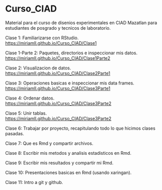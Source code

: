 # Curso_CIAD

Material para el curso de disenios experimentales en CIAD Mazatlan para estudiantes de posgrado y tecnicos de laboratorio.


Clase 1: Familiarizarse con RStudio.  
https://miriamll.github.io/Curso_CIAD/Clase1

Clase 1-Parte 2: Paquetes, directorios e inspeccionar mis datos.  
https://miriamll.github.io/Curso_CIAD/Clase1Parte2


Clase 2: Visualizacion de datos.  
https://miriamll.github.io/Curso_CIAD/Clase2Parte1

Clase 3: Operaciones basicas e inspeccionar mis data frames.  
https://miriamll.github.io/Curso_CIAD/Clase3Parte1

Clase 4: Ordenar datos.  
https://miriamll.github.io/Curso_CIAD/Clase3Parte2

Clase 5: Unir tablas.  
https://miriamll.github.io/Curso_CIAD/Clase3Parte2

Clase 6: Trabajar por proyecto, recapitulando todo lo que hicimos clases pasadas.


Clase 7: Que es Rmd y compartir archivos. 


Clase 8: Escribir mis metodos y analisis estadisticos en Rmd. 


Clase 9: Escribir mis resultados y compartir mi Rmd. 


Clase 10: Presentaciones basicas en Rmd (usando xaringan).


Clase 11: Intro a git y github.

